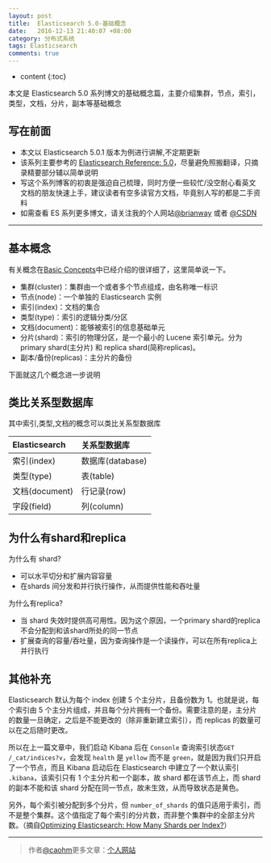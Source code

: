 ```yaml
---
layout: post
title:  Elasticsearch 5.0-基础概念
date:   2016-12-13 21:40:07 +08:00
category: 分布式系统
tags: Elasticsearch
comments: true
---
```


* content
{:toc}

本文是 Elasticsearch 5.0 系列博文的基础概念篇，主要介绍集群，节点，索引，类型，文档，分片，副本等基础概念






## 写在前面

- 本文以 Elasticsearch 5.0.1 版本为例进行讲解,不定期更新
- 该系列主要参考的 [Elasticsearch Reference: 5.0](https://www.elastic.co/guide/en/elasticsearch/reference/5.0/index.html)，尽量避免照搬翻译，只摘录精要部分辅以简单说明
- 写这个系列博客的初衷是强迫自己梳理，同时方便一些较忙/没空耐心看英文文档的朋友快速上手，建议读者有空多读官方文档，毕竟别人写的都是二手资料
- 如需查看 ES 系列更多博文，请关注我的个人网站[@brianway](http://brianway.github.io/) 或者  [@CSDN](http://blog.csdn.net/h3243212/)

------

## 基本概念

有关概念在[Basic Concepts](https://www.elastic.co/guide/en/elasticsearch/reference/current/_basic_concepts.html)中已经介绍的很详细了，这里简单说一下。

- 集群(cluster)：集群由一个或者多个节点组成，由名称唯一标识
- 节点(node)：一个单独的 Elasticsearch 实例
- 索引(index)：文档的集合
- 类型(type)：索引的逻辑分类/分区
- 文档(document)：能够被索引的信息基础单元
- 分片(shard)：索引的物理分区，是一个最小的 Lucene 索引单元。分为 primary shard(主分片) 和 replica shard(简称replicas)。
- 副本/备份(replicas)：主分片的备份


下面就这几个概念进一步说明

## 类比关系型数据库

其中索引,类型,文档的概念可以类比关系型数据库

|Elasticsearch|关系型数据库|
|:---|:----|
|索引(index)|数据库(database)|
|类型(type)|表(table)|
|文档(document)|行记录(row)|
|字段(field)|列(column)|


## 为什么有shard和replica

为什么有 shard?

- 可以水平切分和扩展内容容量
- 在shards 间分发和并行执行操作，从而提供性能和吞吐量

为什么有replica?

- 当 shard 失效时提供高可用性。因为这个原因，一个primary shard的replica不会分配到和该shard所处的同一节点
- 扩展查询的容量/吞吐量，因为查询操作是一个读操作，可以在所有replica上并行执行



## 其他补充


Elasticsearch 默认为每个 index 创建 5 个主分片，且备份数为 1。也就是说，每个索引由 5 个主分片组成，并且每个分片拥有一个备份。需要注意的是，主分片的数量一旦确定，之后是不能更改的（除非重新建立索引），而 replicas 的数量可以在之后随时更改。


所以在上一篇文章中，我们启动 Kibana 后在 `Consonle` 查询索引状态`GET /_cat/indices?v`，会发现 `health` 是 `yellow` 而不是 `green`，就是因为我们只开启了一个节点，而且 Kibana 启动后在 Elasticsearch 中建立了一个默认索引 `.kibana`，该索引只有 1 个主分片和一个副本，故 shard 都在该节点上，而 shard 的副本不能和该 shard 分配在同一节点，故未生效，从而导致状态是黄色。


另外，每个索引被分配到多个分片，但 `number_of_shards` 的值只适用于索引，而不是整个集群。这个值指定了每个索引的分片数，而非整个集群中的全部主分片数。（摘自[Optimizing Elasticsearch: How Many Shards per Index?](https://qbox.io/blog/optimizing-elasticsearch-how-many-shards-per-index)）




----

> 作者[@caohm](http://caohm.github.io/)更多文章：[个人网站](http://caohm.github.io/)
